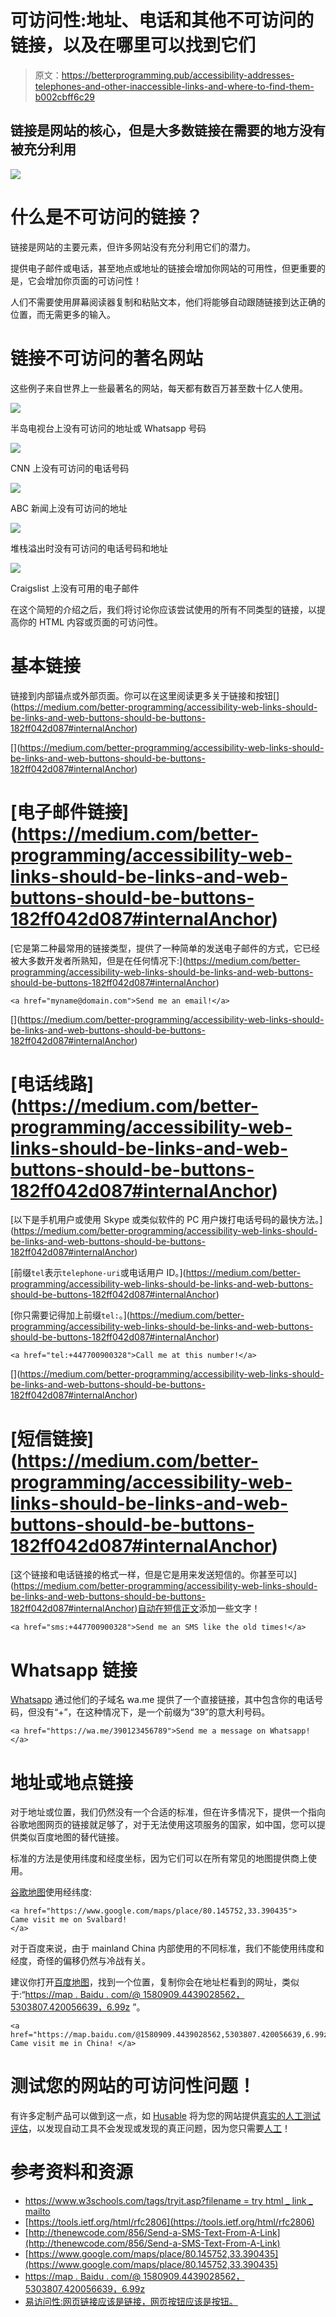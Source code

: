 # 可访问性:地址、电话和其他不可访问的链接，以及在哪里可以找到它们

> 原文：<https://betterprogramming.pub/accessibility-addresses-telephones-and-other-inaccessible-links-and-where-to-find-them-b002cbff6c29>

## 链接是网站的核心，但是大多数链接在需要的地方没有被充分利用

![](img/e3bfed1f2f6c901ea062458d16797925.png)

# 什么是不可访问的链接？

链接是网站的主要元素，但许多网站没有充分利用它们的潜力。

提供电子邮件或电话，甚至地点或地址的链接会增加你网站的可用性，但更重要的是，它会增加你页面的可访问性！

人们不需要使用屏幕阅读器复制和粘贴文本，他们将能够自动跟随链接到达正确的位置，而无需更多的输入。

# 链接不可访问的著名网站

这些例子来自世界上一些最著名的网站，每天都有数百万甚至数十亿人使用。

![](img/03e5d4809baee074db9c9c459a8ec0d8.png)

半岛电视台上没有可访问的地址或 Whatsapp 号码

![](img/54f841f642f15de90949e2ec7e542286.png)

CNN 上没有可访问的电话号码

![](img/cee03a7c7378ab6dc614dc703644818a.png)

ABC 新闻上没有可访问的地址

![](img/11eb81ae9a653c353f67f763b68e9df8.png)

堆栈溢出时没有可访问的电话号码和地址

![](img/cdaae640c70a25399d10b1537143f6d8.png)

Craigslist 上没有可用的电子邮件

在这个简短的介绍之后，我们将讨论你应该尝试使用的所有不同类型的链接，以提高你的 HTML 内容或页面的可访问性。

# 基本链接

链接到内部锚点或外部页面。你可以在这里阅读更多关于链接和按钮[](https://medium.com/better-programming/accessibility-web-links-should-be-links-and-web-buttons-should-be-buttons-182ff042d087#internalAnchor<!-- -->)

[](https://medium.com/better-programming/accessibility-web-links-should-be-links-and-web-buttons-should-be-buttons-182ff042d087#internalAnchor<!-- -->)

# [电子邮件链接](https://medium.com/better-programming/accessibility-web-links-should-be-links-and-web-buttons-should-be-buttons-182ff042d087#internalAnchor<!-- -->)

[它是第二种最常用的链接类型，提供了一种简单的发送电子邮件的方式，它已经被大多数开发者所熟知，但是在任何情况下:](https://medium.com/better-programming/accessibility-web-links-should-be-links-and-web-buttons-should-be-buttons-182ff042d087#internalAnchor<!-- -->)

```
<a href="myname@domain.com">Send me an email!</a>
```

[](https://medium.com/better-programming/accessibility-web-links-should-be-links-and-web-buttons-should-be-buttons-182ff042d087#internalAnchor<!-- -->)

# [电话线路](https://medium.com/better-programming/accessibility-web-links-should-be-links-and-web-buttons-should-be-buttons-182ff042d087#internalAnchor<!-- -->)

[以下是手机用户或使用 Skype 或类似软件的 PC 用户拨打电话号码的最快方法。](https://medium.com/better-programming/accessibility-web-links-should-be-links-and-web-buttons-should-be-buttons-182ff042d087#internalAnchor<!-- -->)

[前缀`tel`表示`telephone-uri`或电话用户 ID。](https://medium.com/better-programming/accessibility-web-links-should-be-links-and-web-buttons-should-be-buttons-182ff042d087#internalAnchor<!-- -->)

[你只需要记得加上前缀`tel:`。](https://medium.com/better-programming/accessibility-web-links-should-be-links-and-web-buttons-should-be-buttons-182ff042d087#internalAnchor<!-- -->)

```
<a href="tel:+447700900328">Call me at this number!</a>
```

[](https://medium.com/better-programming/accessibility-web-links-should-be-links-and-web-buttons-should-be-buttons-182ff042d087#internalAnchor<!-- -->)

# [短信链接](https://medium.com/better-programming/accessibility-web-links-should-be-links-and-web-buttons-should-be-buttons-182ff042d087#internalAnchor<!-- -->)

[这个链接和电话链接的格式一样，但是它是用来发送短信的。你甚至可以](https://medium.com/better-programming/accessibility-web-links-should-be-links-and-web-buttons-should-be-buttons-182ff042d087#internalAnchor<!-- -->)[自动在短信正文](http://thenewcode.com/856/Send-a-SMS-Text-From-A-Link)添加一些文字！

```
<a href="sms:+447700900328">Send me an SMS like the old times!</a>
```

# Whatsapp 链接

[Whatsapp](https://www.whatsapp.com/) 通过他们的子域名 wa.me 提供了一个直接链接，其中包含你的电话号码，但没有“+”，在这种情况下，是一个前缀为“39”的意大利号码。

```
<a href="https://wa.me/390123456789">Send me a message on Whatsapp!</a>
```

# 地址或地点链接

对于地址或位置，我们仍然没有一个合适的标准，但在许多情况下，提供一个指向谷歌地图网页的链接就足够了，对于无法使用这项服务的国家，如中国，您可以提供类似百度地图的替代链接。

标准的方法是使用纬度和经度坐标，因为它们可以在所有常见的地图提供商上使用。

[谷歌地图](https://www.google.com/maps)使用经纬度:

```
<a href="https://www.google.com/maps/place/80.145752,33.390435">
Came visit me on Svalbard!
</a>
```

对于百度来说，由于 mainland China 内部使用的不同标准，我们不能使用纬度和经度，奇怪的偏移仍然与冷战有关。

建议你打开[百度地图](https://map.baidu.com)，找到一个位置，复制你会在地址栏看到的网址，类似于:“[https://map . Baidu . com/@ 1580909.4439028562，5303807.420056639，6.99z](https://map.baidu.com/@12657184.502428884,3451822.87191514,13.57z) ”。

```
<a href="https://map.baidu.com/@1580909.4439028562,5303807.420056639,6.99z"> Came visit me in China! </a>
```

# 测试您的网站的可访问性问题！

有许多定制产品可以做到这一点，如 [Husable](http://bit.ly/accessibility_test_blind) 将为您的网站提供[真实的人工测试评估](http://bit.ly/accessibility_test_blind)，以发现自动工具不会发现或发现的真正问题，因为您只需要[人工](http://bit.ly/accessibility_test_blind)！

# 参考资料和资源

*   [https://www.w3schools.com/tags/tryit.asp?filename = try html _ link _ mailto](https://www.w3schools.com/tags/tryit.asp?filename=tryhtml_link_mailto)
*   [https://tools.ietf.org/html/rfc2806](https://tools.ietf.org/html/rfc2806)
*   [http://thenewcode.com/856/Send-a-SMS-Text-From-A-Link](http://thenewcode.com/856/Send-a-SMS-Text-From-A-Link)
*   [https://www.google.com/maps/place/80.145752,33.390435](https://www.google.com/maps/place/80.145752,33.390435)
*   [https://map . Baidu . com/@ 1580909.4439028562，5303807.420056639，6.99z](https://map.baidu.com/@12657184.502428884,3451822.87191514,13.57z)
*   [易访问性:网页链接应该是链接，网页按钮应该是按钮。](https://medium.com/better-programming/accessibility-web-links-should-be-links-and-web-buttons-should-be-buttons-182ff042d087)